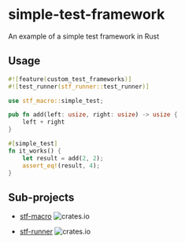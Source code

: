 # simple-test-framework

An example of a simple test framework in Rust

## Usage

```rust
#![feature(custom_test_frameworks)]
#![test_runner(stf_runner::test_runner)]

use stf_macro::simple_test;

pub fn add(left: usize, right: usize) -> usize {
    left + right
}

#[simple_test]
fn it_works() {
    let result = add(2, 2);
    assert_eq!(result, 4);
}
```

## Sub-projects

- [stf-macro](https://github.com/deadblackclover/simple-test-framework/tree/master/stf-macro) ![crates.io](https://img.shields.io/crates/v/stf-macro.svg)

- [stf-runner](https://github.com/deadblackclover/simple-test-framework/tree/master/stf-runner) ![crates.io](https://img.shields.io/crates/v/stf-runner.svg)
